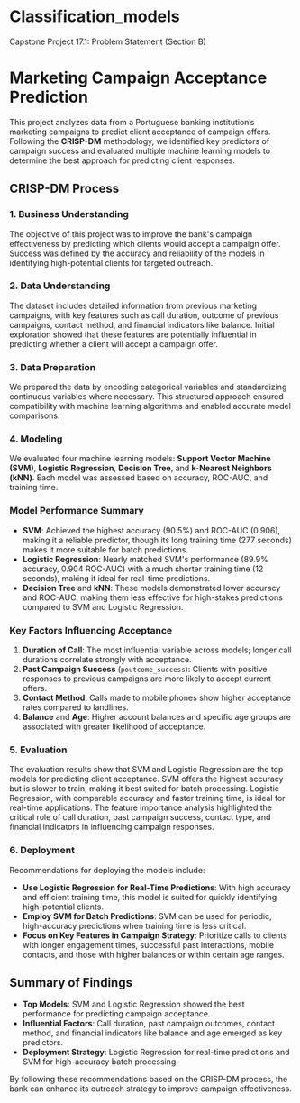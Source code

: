 # Classification_models
Capstone Project 17.1: Problem Statement (Section B)


# Marketing Campaign Acceptance Prediction

This project analyzes data from a Portuguese banking institution’s marketing campaigns to predict client acceptance of campaign offers. Following the **CRISP-DM** methodology, we identified key predictors of campaign success and evaluated multiple machine learning models to determine the best approach for predicting client responses.

## CRISP-DM Process

### 1. Business Understanding

The objective of this project was to improve the bank's campaign effectiveness by predicting which clients would accept a campaign offer. Success was defined by the accuracy and reliability of the models in identifying high-potential clients for targeted outreach.

### 2. Data Understanding

The dataset includes detailed information from previous marketing campaigns, with key features such as call duration, outcome of previous campaigns, contact method, and financial indicators like balance. Initial exploration showed that these features are potentially influential in predicting whether a client will accept a campaign offer.

### 3. Data Preparation

We prepared the data by encoding categorical variables and standardizing continuous variables where necessary. This structured approach ensured compatibility with machine learning algorithms and enabled accurate model comparisons.

### 4. Modeling

We evaluated four machine learning models: **Support Vector Machine (SVM)**, **Logistic Regression**, **Decision Tree**, and **k-Nearest Neighbors (kNN)**. Each model was assessed based on accuracy, ROC-AUC, and training time.

### Model Performance Summary

- **SVM**: Achieved the highest accuracy (90.5%) and ROC-AUC (0.906), making it a reliable predictor, though its long training time (277 seconds) makes it more suitable for batch predictions.
- **Logistic Regression**: Nearly matched SVM's performance (89.9% accuracy, 0.904 ROC-AUC) with a much shorter training time (12 seconds), making it ideal for real-time predictions.
- **Decision Tree** and **kNN**: These models demonstrated lower accuracy and ROC-AUC, making them less effective for high-stakes predictions compared to SVM and Logistic Regression.

### Key Factors Influencing Acceptance

1. **Duration of Call**: The most influential variable across models; longer call durations correlate strongly with acceptance.
2. **Past Campaign Success** (`poutcome_success`): Clients with positive responses to previous campaigns are more likely to accept current offers.
3. **Contact Method**: Calls made to mobile phones show higher acceptance rates compared to landlines.
4. **Balance** and **Age**: Higher account balances and specific age groups are associated with greater likelihood of acceptance.

### 5. Evaluation

The evaluation results show that SVM and Logistic Regression are the top models for predicting client acceptance. SVM offers the highest accuracy but is slower to train, making it best suited for batch processing. Logistic Regression, with comparable accuracy and faster training time, is ideal for real-time applications. The feature importance analysis highlighted the critical role of call duration, past campaign success, contact type, and financial indicators in influencing campaign responses.

### 6. Deployment

Recommendations for deploying the models include:

- **Use Logistic Regression for Real-Time Predictions**: With high accuracy and efficient training time, this model is suited for quickly identifying high-potential clients.
- **Employ SVM for Batch Predictions**: SVM can be used for periodic, high-accuracy predictions when training time is less critical.
- **Focus on Key Features in Campaign Strategy**: Prioritize calls to clients with longer engagement times, successful past interactions, mobile contacts, and those with higher balances or within certain age ranges.

## Summary of Findings

- **Top Models**: SVM and Logistic Regression showed the best performance for predicting campaign acceptance.
- **Influential Factors**: Call duration, past campaign outcomes, contact method, and financial indicators like balance and age emerged as key predictors.
- **Deployment Strategy**: Logistic Regression for real-time predictions and SVM for high-accuracy batch processing.

By following these recommendations based on the CRISP-DM process, the bank can enhance its outreach strategy to improve campaign effectiveness.

